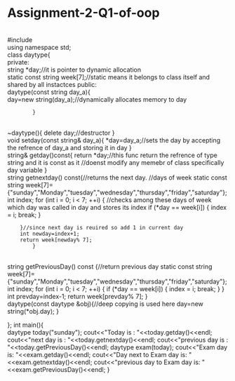 # Assignment-2-Q1-of-oop
<br>
#include<iostream>
	<br>
using namespace std;
	<br>
class daytype{
	<br>
	private:
	<br>
		string *day;//it is pointer to dynamic allocation
	<br>
		static const string week[7];//static means it belongs to class itself and shared by all instactces 
		public:
	<br>
			daytype(const string day_a){
	<br>
				day=new string(day_a);//dynamically allocates memory to day
				
			}
   <br>
			~daytype(){
		delete day;//destructor
	}
 <br>
			void setday(const string& day_a){
				*day=day_a;//sets the day by accepting the refrence of day_a and storing it in day
			}
   <br>
			string& getday()const{
				return *day;//this func return the refrence of type string and it is const as it
				//doenst modify any memebr of class specifically day variable
			}
   <br>
			string getnextday() const{//returns the next day.
//days of week
				static const string week[7]={"sunday","Monday","tuesday","wednesday","thursday","friday","saturday"};
				int index;
				for (int i = 0; i < 7; ++i) {
				//checks among these days of week which day was called in day and stores its index
            if (*day == week[i]) {
                index = i;
                break;
            }

        }//since next day is reuired so add 1 in current day
        int newday=index+1;
        return week[newday% 7];
			}
   <br>
			string getPreviousDay() const {//return previous day
        static const string week[7]={"sunday","Monday","tuesday","wednesday","thursday","friday","saturday"};
        int index;
        for (int i = 0; i < 7; ++i) {
            if (*day == week[i]) {
                index = i;
                break;
            }
        }
        int prevday=index-1;
        return week[prevday% 7];
    }
		<br>
    daytype(const daytype &obj){//deep copying is used here
    	day=new string(*obj.day);
    }
    <br>
	
};
int main(){
<br>
	daytype today("sunday");
	cout<<"Today is : "<<today.getday()<<endl;
	cout<<"next day is : "<<today.getnextday()<<endl;
	cout<<"previous day is : "<<today.getPreviousDay()<<endl;
	daytype exam(today);
	cout<<"Exam day is: "<<exam.getday()<<endl;
	cout<<"Day next to Exam day is: "<<exam.getnextday()<<endl;
	cout<<"previous day to Exam day is: "<<exam.getPreviousDay()<<endl;
	}
